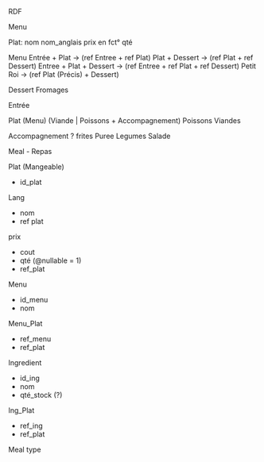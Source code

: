 RDF


Menu





Plat:
nom
nom_anglais
prix
  en fct° qté


Menu
  Entrée + Plat     ->  (ref Entree + ref Plat)
  Plat + Dessert    ->  (ref Plat + ref Dessert)
  Entree + Plat + Dessert  -> (ref Entree + ref Plat + ref Dessert)
  Petit Roi -> (ref Plat (Précis) + Dessert)


Dessert
  Fromages

Entrée

Plat (Menu) (Viande | Poissons + Accompagnement)
  Poissons
  Viandes

  Accompagnement ?
    frites
    Puree
    Legumes  Salade

Meal - Repas


Plat (Mangeable)
  - id_plat

Lang
  - nom
  - ref plat

prix
  - cout
  - qté (@nullable = 1)
  - ref_plat

Menu
  - id_menu
  - nom

Menu_Plat
  - ref_menu
  - ref_plat

Ingredient
  - id_ing
  - nom
  - qté_stock (?)

Ing_Plat
  - ref_ing
  - ref_plat

Meal
  type
